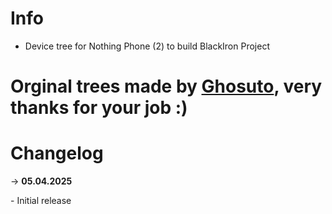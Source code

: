 # Info
- Device tree for Nothing Phone (2) to build BlackIron Project

# Orginal trees made by [Ghosuto](https://github.com/Ghosuto), very thanks for your job :)

# Changelog
-> **05.04.2025**<br>
    <p>- Initial release</p>
